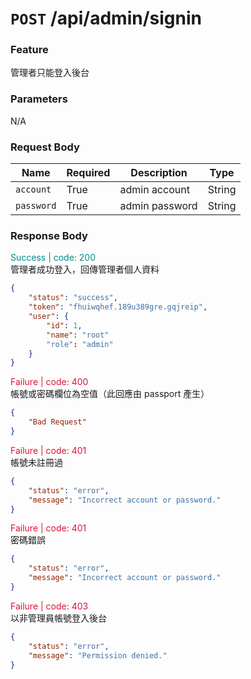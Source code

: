 # `POST` /api/admin/signin

### Feature
管理者只能登入後台

### Parameters

N/A

### Request Body

| Name       | Required | Description    | Type   |
| ---------- | -------- | -------------- | ------ |
| `account`  | True     | admin account  | String |
| `password` | True     | admin password | String |


### Response Body

<font color="#008B8B">Success | code: 200</font>  
管理者成功登入，回傳管理者個人資料

```json
{
    "status": "success",
    "token": "fhuiwqhef.189u389gre.gqjreip",
    "user": {
        "id": 1,
        "name": "root"
        "role": "admin"
    }
}
```

<font color="#DC143C">Failure | code: 400</font>  
帳號或密碼欄位為空值（此回應由 passport 產生）

```json
{
    "Bad Request"
}
```
<font color="#DC143C">Failure | code: 401</font>  
帳號未註冊過

```json
{
    "status": "error",
    "message": "Incorrect account or password."
}
```
<font color="#DC143C">Failure | code: 401</font>  
密碼錯誤

```json
{
    "status": "error",
    "message": "Incorrect account or password."
}
```
<font color="#DC143C">Failure | code: 403</font>  
以非管理員帳號登入後台

```json
{
    "status": "error",
    "message": "Permission denied."
}
```